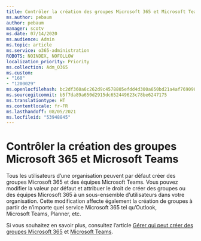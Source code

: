 ```yaml
---
title: Contrôler la création des groupes Microsoft 365 et Microsoft Teams
ms.author: pebaum
author: pebaum
manager: scotv
ms.date: 07/14/2020
ms.audience: Admin
ms.topic: article
ms.service: o365-administration
ROBOTS: NOINDEX, NOFOLLOW
localization_priority: Priority
ms.collection: Adm_O365
ms.custom:
- "168"
- "1200029"
ms.openlocfilehash: bc2df360a6c262d9c4578805efdd4d300a650bd21a4af769098e8ee67e1de835
ms.sourcegitcommit: b5f7da89a650d2915dc652449623c78be6247175
ms.translationtype: HT
ms.contentlocale: fr-FR
ms.lasthandoff: 08/05/2021
ms.locfileid: "53948845"
---
```

# <a name="control-who-creates-microsoft-365-groups-and-microsoft-teams"></a>Contrôler la création des groupes Microsoft 365 et Microsoft Teams

Tous les utilisateurs d’une organisation peuvent par défaut créer des groupes Microsoft 365 et des équipes Microsoft Teams. Vous pouvez modifier la valeur par défaut et attribuer le droit de créer des groupes ou des équipes Microsoft 365 à un sous-ensemble d’utilisateurs dans votre organisation. Cette modification affecte également la création de groupes à partir de n’importe quel service Microsoft 365 tel qu’Outlook, Microsoft Teams, Planner, etc.

Si vous souhaitez en savoir plus, consultez l’article [Gérer qui peut créer des groupes Microsoft 365](https://support.office.com/article/Manage-who-can-create-Office-365-Groups-4c46c8cb-17d0-44b5-9776-005fced8e618) et [Microsoft Teams](https://aka.ms/rtsf).